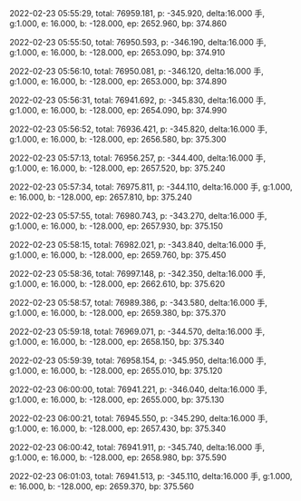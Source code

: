 2022-02-23 05:55:29, total: 76959.181, p: -345.920, delta:16.000 手, g:1.000, e: 16.000, b: -128.000, ep: 2652.960, bp: 374.860

2022-02-23 05:55:50, total: 76950.593, p: -346.190, delta:16.000 手, g:1.000, e: 16.000, b: -128.000, ep: 2653.090, bp: 374.910

2022-02-23 05:56:10, total: 76950.081, p: -346.120, delta:16.000 手, g:1.000, e: 16.000, b: -128.000, ep: 2653.000, bp: 374.890

2022-02-23 05:56:31, total: 76941.692, p: -345.830, delta:16.000 手, g:1.000, e: 16.000, b: -128.000, ep: 2654.090, bp: 374.990

2022-02-23 05:56:52, total: 76936.421, p: -345.820, delta:16.000 手, g:1.000, e: 16.000, b: -128.000, ep: 2656.580, bp: 375.300

2022-02-23 05:57:13, total: 76956.257, p: -344.400, delta:16.000 手, g:1.000, e: 16.000, b: -128.000, ep: 2657.520, bp: 375.240

2022-02-23 05:57:34, total: 76975.811, p: -344.110, delta:16.000 手, g:1.000, e: 16.000, b: -128.000, ep: 2657.810, bp: 375.240

2022-02-23 05:57:55, total: 76980.743, p: -343.270, delta:16.000 手, g:1.000, e: 16.000, b: -128.000, ep: 2657.930, bp: 375.150

2022-02-23 05:58:15, total: 76982.021, p: -343.840, delta:16.000 手, g:1.000, e: 16.000, b: -128.000, ep: 2659.760, bp: 375.450

2022-02-23 05:58:36, total: 76997.148, p: -342.350, delta:16.000 手, g:1.000, e: 16.000, b: -128.000, ep: 2662.610, bp: 375.620

2022-02-23 05:58:57, total: 76989.386, p: -343.580, delta:16.000 手, g:1.000, e: 16.000, b: -128.000, ep: 2659.380, bp: 375.370

2022-02-23 05:59:18, total: 76969.071, p: -344.570, delta:16.000 手, g:1.000, e: 16.000, b: -128.000, ep: 2658.150, bp: 375.340

2022-02-23 05:59:39, total: 76958.154, p: -345.950, delta:16.000 手, g:1.000, e: 16.000, b: -128.000, ep: 2655.010, bp: 375.120

2022-02-23 06:00:00, total: 76941.221, p: -346.040, delta:16.000 手, g:1.000, e: 16.000, b: -128.000, ep: 2655.000, bp: 375.130

2022-02-23 06:00:21, total: 76945.550, p: -345.290, delta:16.000 手, g:1.000, e: 16.000, b: -128.000, ep: 2657.430, bp: 375.340

2022-02-23 06:00:42, total: 76941.911, p: -345.740, delta:16.000 手, g:1.000, e: 16.000, b: -128.000, ep: 2658.980, bp: 375.590

2022-02-23 06:01:03, total: 76941.513, p: -345.110, delta:16.000 手, g:1.000, e: 16.000, b: -128.000, ep: 2659.370, bp: 375.560